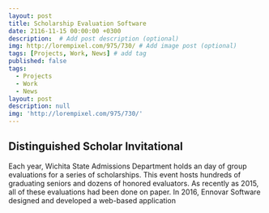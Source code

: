 ```yaml
---
layout: post
title: Scholarship Evaluation Software
date: 2116-11-15 00:00:00 +0300
description:  # Add post description (optional)
img: http://lorempixel.com/975/730/ # Add image post (optional)
tags: [Projects, Work, News] # add tag
published: false
tags:
  - Projects
  - Work
  - News
layout: post
description: null
img: 'http://lorempixel.com/975/730/'
---
```


## Distinguished Scholar Invitational
Each year, Wichita State Admissions Department holds an day of group evaluations for a series of scholarships. This event hosts hundreds of graduating seniors and dozens of honored evaluators. As recently as 2015, all of these evaluations had been done on paper. In 2016, Ennovar Software designed and developed a web-based application

